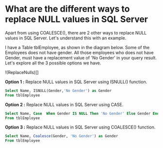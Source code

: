 # What are the different ways to replace NULL values in SQL Server

Apart from using COALESCE(), there are 2 other ways to replace NULL values in SQL Server. Let's understand this with an example.

I have a Table tblEmployee, as shown in the diagram below. Some of the Employees does not have gender. All those employees who does not have Gender, must have a replacement value of 'No Gender' in your query result. Let's explore all the 3 possible options we have.

!(ReplaceNulls)[]

**Option 1 :** Replace NULL values in SQL Server using ISNULL() function.

```SQL
Select Name, ISNULL(Gender,'No Gender') as Gender
From tblEmployee
```


**Option 2 :** Replace NULL values in SQL Server using CASE.

```SQL
Select Name, Case  When Gender IS NULL Then 'No Gender' Else Gender End as Gender
From tblEmployee
```


**Option 3 :** Replace NULL values in SQL Server using COALESCE() function.

```SQL
Select Name, Coalesce(Gender, 'No Gender') as Gender
From tblEmployee
```